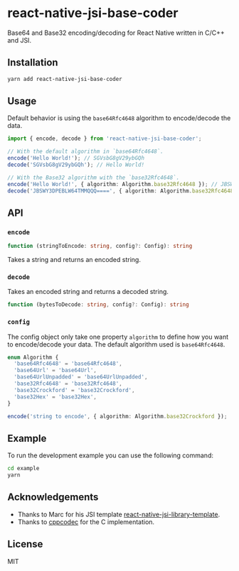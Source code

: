 # react-native-jsi-base-coder

Base64 and Base32 encoding/decoding for React Native written in C/C++ and JSI.

## Installation

```bash
yarn add react-native-jsi-base-coder
```

## Usage

Default behavior is using the `base64Rfc4648` algorithm to encode/decode the data.

```ts
import { encode, decode } from 'react-native-jsi-base-coder';

// With the default algorithm in `base64Rfc4648`.
encode('Hello World!'); // SGVsbG8gV29ybGQh
decode('SGVsbG8gV29ybGQh'); // Hello World!

// With the Base32 algorithm with the `base32Rfc4648`.
encode('Hello World!', { algorithm: Algorithm.base32Rfc4648 }); // JBSWY3DPEBLW64TMMQQQ====
decode('JBSWY3DPEBLW64TMMQQQ====', { algorithm: Algorithm.base32Rfc4648 }); // Hello World!
```

## API

### `encode`

```ts
function (stringToEncode: string, config?: Config): string
```

Takes a string and returns an encoded string.

### `decode`

Takes an encoded string and returns a decoded string.

```ts
function (bytesToDecode: string, config?: Config): string
```

### `config`

The config object only take one property `algorithm` to define how you want to encode/decode your data. The default algorithm used is `base64Rfc4648`.

```ts
enum Algorithm {
  'base64Rfc4648' = 'base64Rfc4648',
  'base64Url' = 'base64Url',
  'base64UrlUnpadded' = 'base64UrlUnpadded',
  'base32Rfc4648' = 'base32Rfc4648',
  'base32Crockford' = 'base32Crockford',
  'base32Hex' = 'base32Hex',
}

encode('string to encode', { algorithm: Algorithm.base32Crockford });
```

## Example

To run the development example you can use the following command:

```bash
cd example
yarn
```

## Acknowledgements

- Thanks to Marc for his JSI template [react-native-jsi-library-template](https://github.com/mrousavy/react-native-jsi-library-template).
- Thanks to [cppcodec](https://github.com/tplgy/cppcodec) for the C implementation.

## License

MIT
